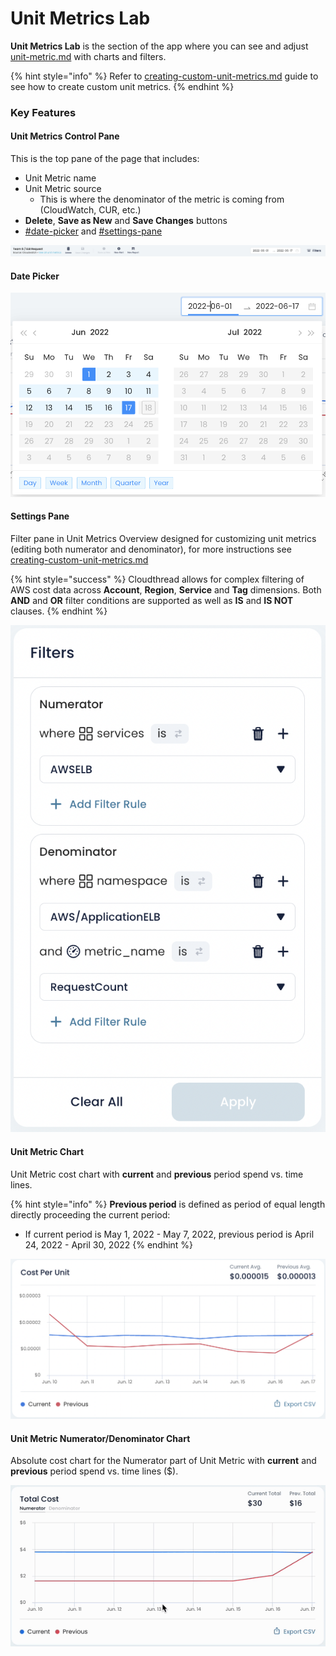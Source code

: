 # Unit Metrics Lab

**Unit Metrics Lab** is the section of the app where you can see and adjust [unit-metric.md](unit-metric.md "mention") with charts and filters.

{% hint style="info" %}
Refer to [creating-custom-unit-metrics.md](../../guides/creating-custom-unit-metrics.md "mention") guide to see how to create custom unit metrics.
{% endhint %}

### Key Features

#### Unit Metrics Control Pane

This is the top pane of the page that includes:

* Unit Metric name
* Unit Metric source
  * This is where the denominator of the metric is coming from (CloudWatch, CUR, etc.)
* **Delete**, **Save as New** and **Save Changes** buttons
* [#date-picker](unit-metrics-lab.md#date-picker "mention") and [#settings-pane](unit-metrics-lab.md#settings-pane "mention")

![Unit Metrics Control Pane](../../.gitbook/assets/unit-metrics-overview-1-top-pane.png)

#### Date Picker

![](<../../.gitbook/assets/date-picker (1) (2).png>)

#### Settings Pane

Filter pane in Unit Metrics Overview designed for customizing unit metrics (editing both numerator and denominator), for more instructions see [creating-custom-unit-metrics.md](../../guides/creating-custom-unit-metrics.md "mention")

{% hint style="success" %}
Cloudthread allows for complex filtering of AWS cost data across **Account**, **Region**, **Service** and **Tag** dimensions. Both **AND** and **OR** filter conditions are supported as well as **IS** and **IS NOT** clauses.
{% endhint %}

![](<../../.gitbook/assets/image (4) (2).png>)

#### Unit Metric Chart

Unit Metric cost chart with **current** and **previous** period spend vs. time lines.

{% hint style="info" %}
**Previous period** is defined as period of equal length directly proceeding the current period:

* If current period is May 1, 2022 - May 7, 2022, previous period is April 24, 2022 - April 30, 2022
{% endhint %}

![](<../../.gitbook/assets/image (1) (2).png>)

#### Unit Metric Numerator/Denominator Chart

Absolute cost chart for the Numerator part of Unit Metric with **current** and **previous** period spend vs. time lines ($).

![](../../.gitbook/assets/unit-metrics-overview-4-num-denom-chart.gif)
